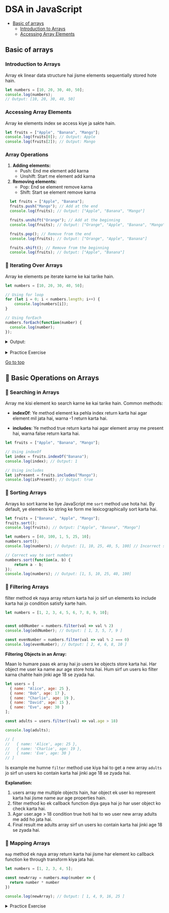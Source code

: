 # DSA in JavaScript

- [Basic of arrays](#Basic-of-arrays)
  - [Introduction to Arrays](#Introduction-to-Arrays)
  - [Accessing Array Elements](#Accessing-Array-Elements)

##  Basic of arrays

### Introduction to Arrays

Array ek linear data structure hai jisme elements sequentially stored hote hain.

```js
let numbers = [10, 20, 30, 40, 50];
console.log(numbers); 
// Output: [10, 20, 30, 40, 50]
```

### Accessing Array Elements

Array ke elements index se access kiye ja sakte hain.

```js
let fruits = ["Apple", "Banana", "Mango"];
console.log(fruits[0]); // Output: Apple
console.log(fruits[2]); // Output: Mango
```

### Array Operations

  1. **Adding elements:**
     - Push: End me element add karna
      - Unshift: Start me element add karna
  2. **Removing elements:**
     - Pop: End se element remove karna
     - Shift: Start se element remove karna

```js
  let fruits = ["Apple", "Banana"];
  fruits.push("Mango"); // Add at the end
  console.log(fruits); // Output: ["Apple", "Banana", "Mango"]

  fruits.unshift("Orange"); // Add at the beginning
  console.log(fruits); // Output: ["Orange", "Apple", "Banana", "Mango"]

  fruits.pop(); // Remove from the end
  console.log(fruits); // Output: ["Orange", "Apple", "Banana"]

  fruits.shift(); // Remove from the beginning
  console.log(fruits); // Output: ["Apple", "Banana"]
```

### 🔺 Iterating Over Arrays

Array ke elements pe iterate karne ke kai tarike hain.

```js
let numbers = [10, 20, 30, 40, 50];

// Using for loop
for (let i = 0; i < numbers.length; i++) {
    console.log(numbers[i]);
}

// Using forEach
numbers.forEach(function(number) {
  console.log(number);
});
```

<details>
  <summary>Output:</summary>
  
 ```js
  10
  20
  30
  40
  50
 ```

</details>

<br>

<details>
  <summary>Practice Exercise</summary>
  
  1. Ek array banao jo 5 integers store karta ho.
  2. Us array ka pehla aur last element print karo.
  3. Array me naya element add karo (end me).
  4. Array se ek element remove karo (start se).

</details>

[Go to top](#DSA-in-JavaScript)

## 📌 Basic Operations on Arrays

### 🔺 Searching in Arrays

Array me kisi element ko search karne ke kai tarike hain. Common methods:

- **indexOf**: Ye method element ka pehla index return karta hai agar element mil jata hai, warna -1 return karta hai.

- **includes**: Ye method true return karta hai agar element array me present hai, warna false return karta hai.

```js 
let fruits = ["Apple", "Banana", "Mango"];

// Using indexOf
let index = fruits.indexOf("Banana");
console.log(index); // Output: 1

// Using includes
let isPresent = fruits.includes("Mango");
console.log(isPresent); // Output: true
```

### 🔺 Sorting Arrays

Arrays ko sort karne ke liye JavaScript me `sort` method use hota hai. By default, ye elements ko string ke form me lexicographically sort karta hai.

```js
let fruits = ["Banana", "Apple", "Mango"];
fruits.sort();
console.log(fruits); // Output: ["Apple", "Banana", "Mango"]

let numbers = [40, 100, 1, 5, 25, 10];
numbers.sort();
console.log(numbers); // Output: [1, 10, 25, 40, 5, 100] // Incorrect sorting

// Correct way to sort numbers
numbers.sort(function(a, b) {
    return a - b;
});
console.log(numbers); // Output: [1, 5, 10, 25, 40, 100]
```

### 🔺 Filtering Arrays

filter method ek naya array return karta hai jo sirf un elements ko include karta hai jo condition satisfy karte hain.

```js
let numbers = [1, 2, 3, 4, 5, 6, 7, 8, 9, 10];


const oddNumber = numbers.filter(val => val % 2)
console.log(oddNumber); // Output: [ 1, 3, 5, 7, 9 ]

const evenNumber = numbers.filter(val => val % 2 === 0)
console.log(evenNumber); // Output: [ 2, 4, 6, 8, 10 ]
```

**Filtering Objects in an Array:**

Maan lo humare paas ek array hai jo users ke objects store karta hai. Har object me user ka name aur age store hota hai. Hum sirf un users ko filter karna chahte hain jinki age 18 se zyada hai.

```js
let users = [
  { name: "Alice", age: 25 },
  { name: "Bob", age: 17 },
  { name: "Charlie", age: 19 },
  { name: "David", age: 15 },
  { name: "Eve", age: 30 }
];

const adults = users.filter((val) => val.age > 18)

console.log(adults);

// [
//   { name: 'Alice', age: 25 },
//   { name: 'Charlie', age: 19 },
//   { name: 'Eve', age: 30 }
// ]
```

Is example me humne `filter` method use kiya hai to get a new array `adults` jo sirf un users ko contain karta hai jinki age 18 se zyada hai.

**Explanation:**

1. users array me multiple objects hain, har object ek user ko represent karta hai jisme name aur age properties hain.
2. filter method ko ek callback function diya gaya hai jo har user object ko check karta hai.
3. Agar user.age > 18 condition true hoti hai to wo user new array adults me add ho jata hai.
4. Final result me adults array sirf un users ko contain karta hai jinki age 18 se zyada hai.

### 🔺 Mapping Arrays

`map` method ek naya array return karta hai jisme har element ko callback function ke through transform kiya jata hai.

```js
let numbers = [1, 2, 3, 4, 5];

const newArray = numbers.map(number => {
  return number * number
})

console.log(newArray); // Output: [ 1, 4, 9, 16, 25 ]
```

<details>
  <summary>Practice Exercise</summary>
  
  1. Ek array banao jisme kuch random numbers ho.
  1. Us array me se kisi number ko search karo using `indexOf` aur `includes`.
  1. Array ko ascending order me sort karo.
  1. Array me se even numbers filter karo.
  1. Array ke har element ko square karo using `map`.

</details>